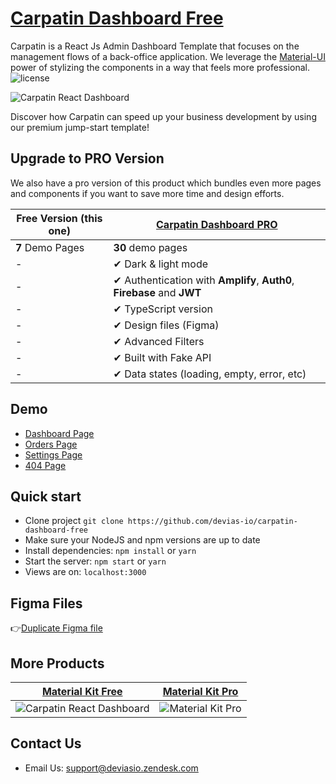 # [Carpatin Dashboard Free](https://carpatin-dashboard-free.devias.io/)

Carpatin is a React Js Admin Dashboard Template that focuses on the management flows of a back-office application. We leverage the [Material-UI](https://material-ui.com/?ref=devias.io) power of stylizing the components in a way that feels more professional.
![license](https://img.shields.io/badge/license-MIT-blue.svg)

![Carpatin React Dashboard](https://cdn.devias.io/github-images/carpatin-admin-dashboard.png)

Discover how Carpatin can speed up your business development by using our premium jump-start template!

## Upgrade to PRO Version

We also have a pro version of this product which bundles even more pages and components if you want to save more time and design efforts.

| Free Version (this one)  | [Carpatin Dashboard PRO](https://material-ui.com/store/items/carpatin-dashboard/) |
| ------------------------ | ------------------------------------------------------------ |
| **7** Demo Pages         | **30** demo pages
| -                        | ✔ Dark & light mode
| -                        | ✔ Authentication with **Amplify**, **Auth0**, **Firebase** and **JWT**  
| -                        | ✔ TypeScript version
| -                        | ✔ Design files (Figma)
| -                        | ✔ Advanced Filters
| -                        | ✔ Built with Fake API
| -                        | ✔ Data states (loading, empty, error, etc)

## Demo

- [Dashboard Page](https://carpatin-dashboard-free.devias.io/dashboard)
- [Orders Page](https://carpatin-dashboard-free.devias.io/dashboard/orders)
- [Settings Page](https://carpatin-dashboard-free.devias.io/dashboard/settings)
- [404 Page](https://carpatin-dashboard-free.devias.io/404)

## Quick start

- Clone project `git clone https://github.com/devias-io/carpatin-dashboard-free`
- Make sure your NodeJS and npm versions are up to date
- Install dependencies: `npm install` or `yarn`
- Start the server: `npm start` or `yarn`
- Views are on: `localhost:3000`

## Figma Files

👉[Duplicate Figma file](https://www.figma.com/community/file/997881103880938459)

## More Products

| [Material Kit Free](https://github.com/devias-io/material-kit-react)      | [Material Kit Pro](https://material-ui.com/store/items/devias-kit-pro/) |
| ------------------------------------------------------------------------- | ------------------------------------------------------------ |
| ![Carpatin React Dashboard](https://cdn.devias.io/github-images/material-kit-free.png) | ![Material Kit Pro](https://cdn.devias.io/github-images/material-kit-pro.png)

## Contact Us

- Email Us: [support@deviasio.zendesk.com](mailto:support@deviasio.zendesk.com)
